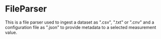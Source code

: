 # FileParser
This is a file parser used to ingest a dataset as ".csv", ".txt" or ".cnv" and a configuration file as ".json" to provide metadata to a selected measurement value.
